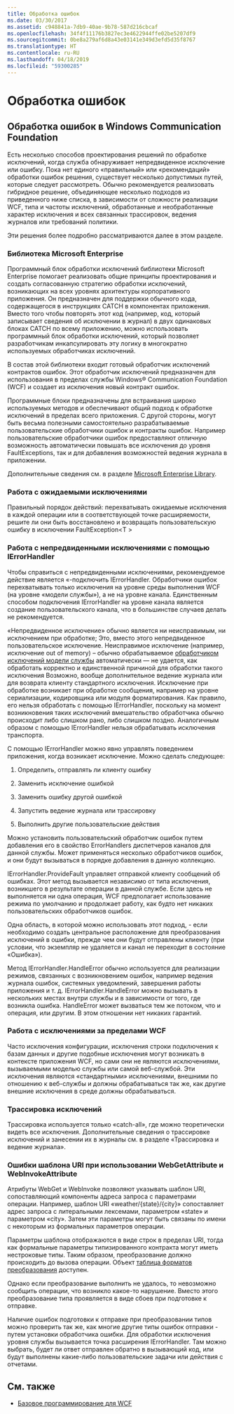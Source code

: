 ```yaml
---
title: Обработка ошибок
ms.date: 03/30/2017
ms.assetid: c948841a-7db9-40ae-9b78-587d216cbcaf
ms.openlocfilehash: 34f4f11176b3827ec3e4622944ffe02be5207df9
ms.sourcegitcommit: 0be8a279af6d8a43e03141e349d3efd5d35f8767
ms.translationtype: HT
ms.contentlocale: ru-RU
ms.lasthandoff: 04/18/2019
ms.locfileid: "59300285"
---
```

# <a name="error-handling"></a>Обработка ошибок
## <a name="error-handling-in-windows-communication-foundation"></a>Обработка ошибок в Windows Communication Foundation  
 Есть несколько способов проектирования решений по обработке исключений, когда служба обнаруживает непредвиденное исключение или ошибку. Пока нет единого «правильный» или «рекомендаций» обработки ошибок решения, существует несколько допустимых путей, которые следует рассмотреть. Обычно рекомендуется реализовать гибридное решение, объединяющее несколько подходов из приведенного ниже списка, в зависимости от сложности реализации WCF, типа и частоты исключений, обработанные и необработанные характер исключения и всех связанных трассировок, ведения журналов или требований политики.  
  
 Эти решения более подробно рассматриваются далее в этом разделе.  
  
### <a name="the-microsoft-enterprise-library"></a>Библиотека Microsoft Enterprise  
 Программный блок обработки исключений библиотеки Microsoft Enterprise помогает реализовать общие принципы проектирования и создать согласованную стратегию обработки исключений, возникающих на всех уровнях архитектуры корпоративного приложения. Он предназначен для поддержки обычного кода, содержащегося в инструкциях CATCH в компонентах приложения. Вместо того чтобы повторять этот код (например, код, который записывает сведения об исключении в журнал) в двух одинаковых блоках CATCH по всему приложению, можно использовать программный блок обработки исключений, который позволяет разработчикам инкапсулировать эту логику в многократно используемых обработчиках исключений.  
  
 В состав этой библиотеки входит готовый обработчик исключений контрактов ошибок. Этот обработчик исключений предназначен для использования в пределах службы Windows® Communication Foundation (WCF) и создает из исключения новый контракт ошибок.  
  
 Программные блоки предназначены для встраивания широко используемых методов и обеспечивают общий подход к обработке исключений в пределах всего приложения. С другой стороны, могут быть весьма полезными самостоятельно разрабатываемые пользовательские обработчики ошибок и контракты ошибок. Например пользовательские обработчики ошибок предоставляют отличную возможность автоматически повышать все исключения до уровня FaultExceptions, так и для добавления возможностей ведения журнала в приложении.  
  
 Дополнительные сведения см. в разделе [Microsoft Enterprise Library](https://docs.microsoft.com/previous-versions/msp-n-p/ff632023(v=pandp.10)).  
  
### <a name="dealing-with-expected-exceptions"></a>Работа с ожидаемыми исключениями  
 Правильный порядок действий: перехватывать ожидаемые исключения в каждой операции или в соответствующей точке расширяемости, решите ли они быть восстановлено и возвращать пользовательскую ошибку в исключении FaultException\<T >  
  
### <a name="dealing-with-unexpected-exceptions-using-an-ierrorhandler"></a>Работа с непредвиденными исключениями с помощью IErrorHandler  
 Чтобы справиться с непредвиденными исключениями, рекомендуемое действие является «-подключить IErrorHandler. Обработчики ошибок перехватывать только исключения на уровне среды выполнения WCF (на уровне «модели службы»), а не на уровне канала. Единственным способом подключения IErrorHandler на уровне канала является создание пользовательского канала, что в большинстве случаев делать не рекомендуется.  
  
 «Непредвиденное исключение» обычно является ни неисправимым, ни исключением при обработке; Это, вместо этого непредвиденное пользовательское исключение. Неисправимое исключение (например, исключение out of memory) – обычно обрабатываемое [обработчиком исключений модели службы](xref:System.ServiceModel.Dispatcher.ExceptionHandler) автоматически — не удается, как обработать корректно и единственной причиной для обработки такого исключения Возможно, вообще дополнительное ведение журнала или для возврата клиенту стандартного исключения. Исключение при обработке возникает при обработке сообщения, например на уровне сериализации, кодировщика или модуля форматирования. Как правило, его нельзя обработать с помощью IErrorHandler, поскольку на момент возникновения таких исключений вмешательство обработчика обычно происходит либо слишком рано, либо слишком поздно. Аналогичным образом с помощью IErrorHandler нельзя обрабатывать исключения транспорта.  
  
 С помощью IErrorHandler можно явно управлять поведением приложения, когда возникает исключение. Можно сделать следующее:  
  
1. Определить, отправлять ли клиенту ошибку  
  
2. Заменить исключение ошибкой  
  
3. Заменить ошибку другой ошибкой  
  
4. Запустить ведение журнала или трассировку  
  
5. Выполнить другие пользовательские действия  
  
 Можно установить пользовательский обработчик ошибок путем добавления его в свойство ErrorHandlers диспетчеров каналов для данной службы.  Может применяться несколько обработчиков ошибок, и они будут вызываться в порядке добавления в данную коллекцию.  
  
 IErrorHandler.ProvideFault управляет отправкой клиенту сообщений об ошибках. Этот метод вызывается независимо от типа исключения, возникшего в результате операции в данной службе. Если здесь не выполняется ни одна операция, WCF предполагает использование режима по умолчанию и продолжает работу, как будто нет никаких пользовательских обработчиков ошибок.  
  
 Одна область, в которой можно использовать этот подход, - если необходимо создать центральное расположение для преобразования исключений в ошибки, прежде чем они будут отправлены клиенту (при условии, что экземпляр не удаляется и канал не переходит в состояние «Ошибка»).  
  
 Метод IErrorHandler.HandleError обычно используется для реализации режимов, связанных с возникновением ошибок, например ведения журнала ошибок, системных уведомлений, завершения работы приложения и т. д. IErrorHandler.HandleError можно вызывать в нескольких местах внутри службы и в зависимости от того, где возникла ошибка. HandleError может вызваться тем же потоком, что и операция, или другим. В этом отношении нет никаких гарантий.  
  
### <a name="dealing-with-exceptions-outside-wcf"></a>Работа с исключениями за пределами WCF  
 Часто исключения конфигурации, исключения строки подключения к базам данных и другие подобные исключения могут возникать в контексте приложения WCF, но сами они не являются исключениями, вызываемыми моделью службы или самой веб-службой. Эти исключения являются «стандартными» исключениями, внешними по отношению к веб-службы и должны обрабатываться так же, как другие внешние исключения в среде должны обрабатываться.  
  
### <a name="tracing-exceptions"></a>Трассировка исключений  
 Трассировка используется только «catch-all», где можно теоретически видеть все исключения. Дополнительные сведения о трассировке исключений и занесении их в журналы см. в разделе «Трассировка и ведение журнала».  
  
### <a name="uri-template-errors-when-using-webgetattribute-and-webinvokeattribute"></a>Ошибки шаблона URI при использовании WebGetAttribute и WebInvokeAttribute  
 Атрибуты WebGet и WebInvoke позволяют указывать шаблон URI, сопоставляющий компоненты адреса запроса с параметрами операции. Например, шаблон URI «weather/{state}/{city}» сопоставляет адрес запроса с литеральными лексемами, параметром «state» и параметром «city». Затем эти параметры могут быть связаны по имени с некоторым из формальных параметров операции.  
  
 Параметры шаблона отображаются в виде строк в пределах URI, тогда как формальные параметры типизированного контракта могут иметь нестроковые типы. Таким образом, преобразование должно происходить до вызова операции. Объект [таблица форматов преобразования](wcf-web-http-programming-model-overview.md) доступен.  
  
 Однако если преобразование выполнить не удалось, то невозможно сообщить операции, что возникло какое-то нарушение. Вместо этого преобразование типа проявляется в виде сбоев при подготовке к отправке.  
  
 Наличие ошибок подготовки к отправке при преобразовании типов можно проверить так же, как многие другие типы ошибок отправки - путем установки обработчика ошибки. Для обработки исключения уровня службы вызывается точка расширения IErrorHandler. Там можно выбрать, будет ли ответ отправлен обратно в вызывающий код, или будут выполнены какие-либо пользовательские задачи или действия с отчетами.  
  
## <a name="see-also"></a>См. также

- [Базовое программирование для WCF](../basic-wcf-programming.md)
